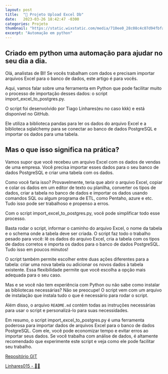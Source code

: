 ```yaml
---
layout: post
title:  "🌟 Projeto Upload Excel Db"
date:   2023-03-26 18:42:47 -0300
categories: Projeto
thumbnail: "https://static.wixstatic.com/media/710ee0_28c08c4c07d94fbfaf44c1017ede6b43~mv2.jpg/v1/fill/w_2460,h_1640,al_c,q_90/710ee0_28c08c4c07d94fbfaf44c1017ede6b43~mv2.webp"
excerpt: "Automação em python"
---
```


## Criado em python uma automação para ajudar no seu dia a dia.

Olá, analistas de BI! Se vocês trabalham com dados e precisam importar arquivos Excel para o banco de dados, este artigo é para vocês. 

Aqui, vamos falar sobre uma ferramenta em Python que pode facilitar muito o processo de importação desses dados: o script import_excel_to_postgres.py.

O script foi desenvolvido por Tiago Linhares(eu no caso kkk) e está disponível no GitHub. 

Ele utiliza a biblioteca pandas para ler os dados do arquivo Excel e a biblioteca sqlalchemy para se conectar ao banco de dados PostgreSQL e importar os dados para uma tabela. 

## Mas o que isso significa na prática?

Vamos supor que você recebeu um arquivo Excel com os dados de vendas de uma empresa. Você precisa importar esses dados para o seu banco de dados PostgreSQL e criar uma tabela com os dados. 

Como você faria isso? Provavelmente, teria que abrir o arquivo Excel, copiar e colar os dados em um editor de texto ou planilha, converter os tipos de dados, criar a tabela no banco de dados e importar os dados usando comandos SQL ou algum programa de ETL, como Pentaho, azure e etc. Tudo isso pode ser trabalhoso e propenso a erros.

Com o script import_excel_to_postgres.py, você pode simplificar todo esse processo. 

Basta rodar o script, informar o caminho do arquivo Excel, o nome da tabela e o schema onde a tabela deve ser criada. O script faz todo o trabalho pesado para você: lê os dados do arquivo Excel, cria a tabela com os tipos de dados corretos e importa os dados para o banco de dados PostgreSQL. Tudo isso em poucos minutos!

O script também permite escolher entre duas ações diferentes para a tabela: criar uma nova tabela ou adicionar os novos dados à tabela existente. Essa flexibilidade permite que você escolha a opção mais adequada para o seu caso.

Mas e se você não tem experiência com Python ou não sabe como instalar as bibliotecas necessárias? Não se preocupe! O script vem com um arquivo de instalação que instala tudo o que é necessário para rodar o script. 

Além disso, o arquivo `README.md` contém todas as instruções necessárias para usar o script e personalizá-lo para suas necessidades.

Em resumo, o script import_excel_to_postgres.py é uma ferramenta poderosa para importar dados de arquivos Excel para o banco de dados PostgreSQL. Com ele, você pode economizar tempo e evitar erros ao importar seus dados. Se você trabalha com análise de dados, é altamente recomendado que experimente este script e veja como ele pode facilitar seu trabalho.

[Repositório GIT](https://github.com/Linhares015/upload_excel/tree/main)

[Linhares015 - 🧙‍♂️](https://github.com/Linhares015)